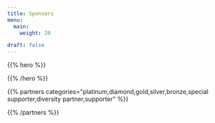 ```yaml
---
title: Sponsors
menu:
  main:
    weight: 20

draft: false
---
```


{{% hero %}}


{{% /hero %}}


<!-- Parteners list -->

{{% partners categories="platinum,diamond,gold,silver,bronze,special supporter,diversity partner,supporter" %}}

{{% /partners %}}
